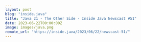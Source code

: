```yaml
---
layout: post
blog: "inside.java"
title: "Java 21 - The Other Side - Inside Java Newscast #51"
date: 2023-06-22T00:00:00Z
image: images/java.png
remote_url: "https://inside.java/2023/06/22/newscast-51/"
---
```

